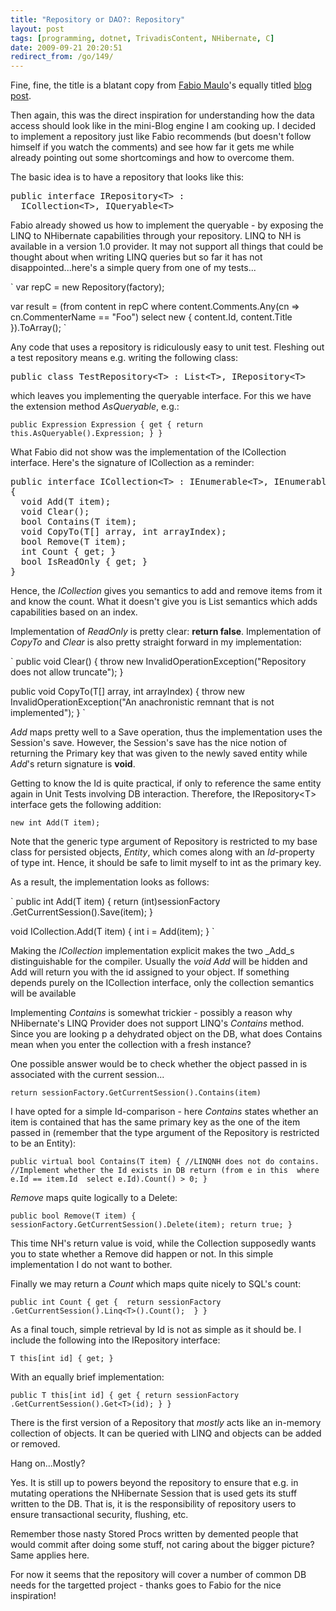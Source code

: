 ```yaml
---
title: "Repository or DAO?: Repository"
layout: post
tags: [programming, dotnet, TrivadisContent, NHibernate, C]
date: 2009-09-21 20:20:51
redirect_from: /go/149/
---
```


Fine, fine, the title is a blatant copy from [Fabio Maulo](http://fabiomaulo.blogspot.com)'s equally titled [blog post](http://fabiomaulo.blogspot.com/2009/09/repository-or-dao-repository.html).

Then again, this was the direct inspiration for understanding how the data access should look like in the mini-Blog engine I am cooking up. I decided to implement a repository just like Fabio recommends (but doesn't follow himself if you watch the comments) and see how far it gets me while already pointing out some shortcomings and how to overcome them. 

The basic idea is to have a repository that looks like this: 
 <pre class="sh_csharp">
public interface IRepository&lt;T&gt; : 
  ICollection&lt;T&gt;, IQueryable&lt;T&gt;
</pre>

Fabio already showed us how to implement the queryable - by exposing the LINQ to NHibernate capabilities through your repository. LINQ to NH is available in a version 1.0 provider. It may not support all things that could be thought about when writing LINQ queries but so far it has not disappointed...here's a simple query from one of my tests...

`
var repC = new Repository<Content>(factory);

var result =
(from content in repC
 where content.Comments.Any(cn => cn.CommenterName == "Foo")
 select new { content.Id, content.Title }).ToArray();
`

Any code that uses a repository is ridiculously easy to unit test. Fleshing out a test repository means e.g. writing the following class:

<pre class="sh_csharp">
public class TestRepository&lt;T&gt; : List&lt;T&gt;, IRepository&lt;T&gt;
</pre>

which leaves you implementing the queryable interface. For this we have the extension method _AsQueryable_, e.g.:

`
public Expression Expression
{
  get { return this.AsQueryable().Expression; }
}
`

What Fabio did not show was the implementation of the ICollection interface. Here's the signature of ICollection as a reminder:

<pre class="sh_csharp">
public interface ICollection&lt;T&gt; : IEnumerable&lt;T&gt;, IEnumerable
{
  void Add(T item);
  void Clear();
  bool Contains(T item);
  void CopyTo(T[] array, int arrayIndex);
  bool Remove(T item);
  int Count { get; }
  bool IsReadOnly { get; }
}
</pre>

Hence, the _ICollection_ gives you semantics to add and remove items from it and know the count. What it doesn't give you is List semantics which adds capabilities based on an index.

Implementation of _ReadOnly_ is pretty clear: **return false**. Implementation of _CopyTo_ and _Clear_ is also pretty straight forward in my implementation:

`
public void Clear()
{
  throw new InvalidOperationException("Repository does not allow truncate");
}

public void CopyTo(T[] array, int arrayIndex)
{
  throw new InvalidOperationException("An anachronistic remnant that is not implemented");
}
`

_Add_ maps pretty well to a Save operation, thus the implementation uses the Session's save. However, the Session's save has the nice notion of returning the Primary key that was given to the newly saved entity while _Add_'s return signature is **void**.

Getting to know the Id is quite practical, if only to reference the same entity again in Unit Tests involving DB interaction. Therefore, the IRepository&lt;T&gt; interface gets the following addition:

`
new int Add(T item);
`

Note that the generic type argument of Repository is restricted to my base class for persisted objects, _Entity_, which comes along with an _Id_-property of type int. Hence, it should be safe to limit myself to int as the primary key.

As a result, the implementation looks as follows:

`
public int Add(T item)
{
  return (int)sessionFactory
    .GetCurrentSession().Save(item);
}

void ICollection<T>.Add(T item)
{
  int i = Add(item);
}
`

Making the _ICollection_ implementation explicit makes the two _Add_s distinguishable for the compiler. Usually the _void Add_ will be hidden and Add will return you with the id assigned to your object. If something depends purely on the ICollection interface, only the collection semantics will be available

Implementing _Contains_ is somewhat trickier - possibly a reason why NHibernate's LINQ Provider does not support LINQ's _Contains_ method. Since you are looking p a dehydrated object on the DB, what does Contains mean when you enter the collection with a fresh instance? 

One possible answer would be to check whether the object passed in is associated with the current session...

`
return sessionFactory.GetCurrentSession().Contains(item)
`

I have opted for a simple Id-comparison - here _Contains_ states whether an item is contained that has the same primary key as the one of the item passed in (remember that the type argument of the Repository is restricted to be an Entity):

`
public virtual bool Contains(T item)
{
  //LINQNH does not do contains. 
  //Implement whether the Id exists in DB
  return (from e in this 
          where e.Id == item.Id 
          select e.Id).Count() > 0;
}
`

_Remove_ maps quite logically to a Delete:

`
public bool Remove(T item)
{
  sessionFactory.GetCurrentSession().Delete(item);
  return true;
}
`

This time NH's return value is void, while the Collection supposedly wants you to state whether a Remove did happen or not. In this simple implementation I do not want to bother.

Finally we may return a _Count_ which maps quite nicely to SQL's count:

`
public int Count
{
  get { 
    return sessionFactory
      .GetCurrentSession().Linq<T>().Count(); 
  }
}
`

As a final touch, simple retrieval by Id is not as simple as it should be. I include the following into the IRepository interface:

`
T this[int id] { get; }
`

With an equally brief implementation:

`
public T this[int id]
{
  get
  {
    return sessionFactory
      .GetCurrentSession().Get<T>(id);
  }
}
`

There is the first version of a Repository that _mostly_ acts like an in-memory collection of objects. It can be queried with LINQ and objects can be added or removed.

Hang on...Mostly?

Yes. It is still up to powers beyond the repository to ensure that e.g. in mutating operations the NHibernate Session that is used gets its stuff written to the DB. That is, it is the responsibility of repository users to ensure transactional security, flushing, etc.

Remember those nasty Stored Procs written by demented people that would commit after doing some stuff, not caring about the bigger picture? Same applies here.

For now it seems that the repository will cover a number of common DB needs for the targetted project - thanks goes to Fabio for the nice inspiration!